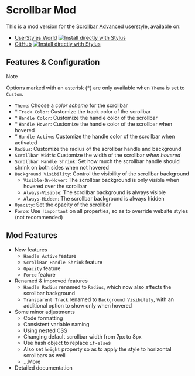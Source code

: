 # Scrollbar Mod

This is a mod version for the [Scrollbar Advanced](https://userstyles.world/style/329/scrollbar-advanced) userstyle, available on:

- [UserStyles.World](https://userstyles.world/style/329/scrollbar-advanced) [![Install directly with Stylus](https://img.shields.io/badge/Install%20directly%20with-Stylus-00adad.svg)](https://userstyles.world/api/style/16203.user.css)
- [GitHub](https://github.com/PRO-2684/gadgets/raw/main/scrollbar_mod/) [![Install directly with Stylus](https://img.shields.io/badge/Install%20directly%20with-Stylus-00adad.svg)](https://github.com/PRO-2684/gadgets/raw/main/scrollbar_mod/scrollbar_mod.user.css)

## Features & Configuration

> [!NOTE]
> Options marked with an asterisk (\*) are only available when `Theme` is set to `Custom`.

- `Theme`: Choose a *color scheme* for the scrollbar
- \* `Track Color`: Customize the track color of the scrollbar
- \* `Handle Color`: Customize the handle color of the scrollbar
- \* `Handle Hover`: Customize the handle color of the scrollbar when hovered
- \* `Handle Active`: Customize the handle color of the scrollbar when activated
- `Radius`: Customize the radius of the scrollbar handle and background
- `Scrollbar Width`: Customize the width of the scrollbar *when hovered*
- `Scrollbar Handle Shrink`: Set how much the scrollbar handle should shrink on both sides when not hovered
- `Background Visibility`: Control the visibility of the scrollbar background
    - `Visible-On-Hover`: The scrollbar background is only visible when hovered over the scrollbar
    - `Always-Visible`: The scrollbar background is always visible
    - `Always-Hidden`: The scrollbar background is always hidden
- `Opacity`: Set the opacity of the scrollbar
- `Force`: Use `!important` on all properties, so as to override website styles (not recommended)

## Mod Features

- New features
    - `Handle Active` feature
    - `ScrollBar Handle Shrink` feature
    - `Opacity` feature
    - `Force` feature
- Renamed & improved features
    - `Handle Radius` renamed to `Radius`, which now also affects the scrollbar background
    - `Transparent Track` renamed to `Background Visibility`, with an additional option to show only when hovered
- Some minor adjustments
    - Code formatting
    - Consistent variable naming
    - Using nested CSS
    - Changing default scrollbar width from 7px to 8px
    - Use hash object to replace `if-else`s
    - Also set `height` property so as to apply the style to horizontal scrollbars as well
    - ...More
- Detailed documentation
